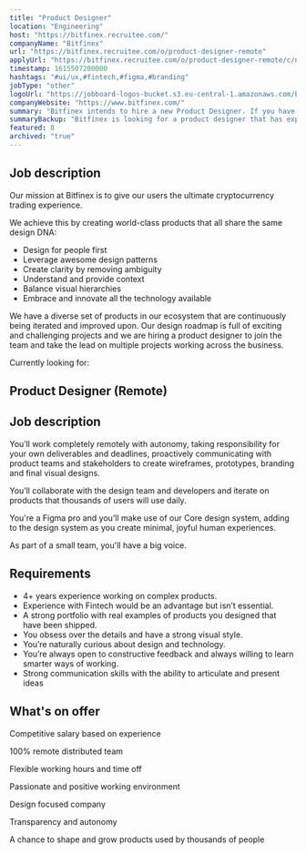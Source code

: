 ```yaml
---
title: "Product Designer"
location: "Engineering"
host: "https://bitfinex.recruitee.com/"
companyName: "Bitfinex"
url: "https://bitfinex.recruitee.com/o/product-designer-remote"
applyUrl: "https://bitfinex.recruitee.com/o/product-designer-remote/c/new"
timestamp: 1615507200000
hashtags: "#ui/ux,#fintech,#figma,#branding"
jobType: "other"
logoUrl: "https://jobboard-logos-bucket.s3.eu-central-1.amazonaws.com/bitfinex"
companyWebsite: "https://www.bitfinex.com/"
summary: "Bitfinex intends to hire a new Product Designer. If you have 4+ years experience working on complex products, consider applying."
summaryBackup: "Bitfinex is looking for a product designer that has experience in: #ui/ux, #branding, #figma."
featured: 8
archived: "true"
---
```


## Job description

Our mission at Bitfinex is to give our users the ultimate cryptocurrency trading experience.

We achieve this by creating world-class products that all share the same design DNA:

*   Design for people first
*   Leverage awesome design patterns
*   Create clarity by removing ambiguity
*   Understand and provide context
*   Balance visual hierarchies
*   Embrace and innovate all the technology available

We have a diverse set of products in our ecosystem that are continuously being iterated and improved upon. Our design roadmap is full of exciting and challenging projects and we are hiring a product designer to join the team and take the lead on multiple projects working across the business.

Currently looking for:

## Product Designer (Remote)

## Job description

You’ll work completely remotely with autonomy, taking responsibility for your own deliverables and deadlines, proactively communicating with product teams and stakeholders to create wireframes, prototypes, branding and final visual designs.

You’ll collaborate with the design team and developers and iterate on products that thousands of users will use daily.

You're a Figma pro and you’ll make use of our Core design system, adding to the design system as you create minimal, joyful human experiences.

As part of a small team, you'll have a big voice.

## Requirements

*   4+ years experience working on complex products.
*   Experience with Fintech would be an advantage but isn’t essential.
*   A strong portfolio with real examples of products you designed that have been shipped.
*   You obsess over the details and have a strong visual style.
*   You’re naturally curious about design and technology.
*   You’re always open to constructive feedback and always willing to learn smarter ways of working.
*   Strong communication skills with the ability to articulate and present ideas

## What's on offer

Competitive salary based on experience

100% remote distributed team

Flexible working hours and time off

Passionate and positive working environment

Design focused company

Transparency and autonomy

A chance to shape and grow products used by thousands of people

